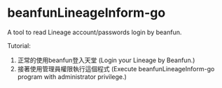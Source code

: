 # beanfunLineageInform-go
A tool to read Lineage account/passwords login by beanfun.

Tutorial:

1. 正常的使用beanfun登入天堂
   (Login your Lineage by Beanfun.)
2. 接著使用管理員權限執行這個程式
   (Execute beanfunLineageInform-go program with administrator privilege.)
